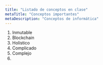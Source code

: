 ```yaml
---
title: "Listado de conceptos en clase"
metaTitle: "Conceptos importantes"
metaDescription: "Conceptos de informática"
---
```


1. Inmutable
2. Blockchain
3. Holístico
4. Complicado
5. Complejo
6. 